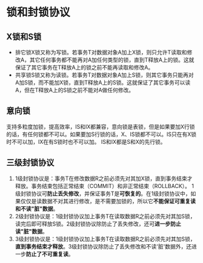 # 锁和封锁协议

## X锁和S锁
* 排它锁X锁又称为写锁。若事务T对数据对象A加上X锁，则只允许T读取和修改A，其它任何事务都不能再对A加任何类型的锁，直到T释放A上的锁。这就保证了其它事务在T释放A上的锁之前不能再读取和修改A。 
* 共享锁S锁又称为读锁。若事务T对数据对象A加上S锁，则其它事务只能再对A加S锁，而不能加X锁，直到T释放A上的S锁。这就保证了其它事务可以读A，但在T释放A上的S锁之前不能对A做任何修改。 

## 意向锁
支持多粒度加锁，提高效率，IS和IX都兼容，意向锁是表锁，但是如果要加X行锁的话，有任何锁都不可以。如果要加S行锁的话，X、IS锁都不可以。IS只在有X锁时不可以加，IX在有S锁时也不可以加。
IS和IX都是S和X的先行锁。

## 三级封锁协议
1. 1级封锁协议是：事务T在修改数据R之前必须先对其加X锁，直到事务结束才释放。事务结束包括正常结束（COMMIT）和非正常结束（ROLLBACK）。 1级封锁协议可**防止丢失修改**，并保证事务T是**可恢复的**。在1级封锁协议中，如果仅仅是读数据不对其进行修改，是不需要加锁的，所以它**不能保证可重复读和不读"脏"数据**。 
2. 2级封锁协议是：1级封锁协议加上事务T在读取数据R之前必须先对其加S锁，读完后即可释放S锁。2级封锁协议除防止了丢失修改，还可**进一步防止读"脏"数据**。 
3. 3级封锁协议是：1级封锁协议加上事务T在读取数据R之前必须先对其加S锁，**直到事务结束才释放**。3级封锁协议除防止了丢失修改和不读'脏'数据外，还进一步**防止了不可重复读**。